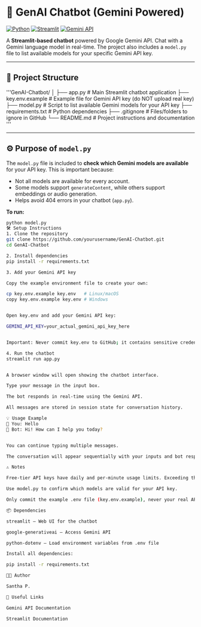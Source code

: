 # 🤖 GenAI Chatbot (Gemini Powered)

[![Python](https://img.shields.io/badge/Python-3.12-blue)](https://www.python.org/)
[![Streamlit](https://img.shields.io/badge/Streamlit-✔️-green)](https://streamlit.io/)
[![Gemini API](https://img.shields.io/badge/Gemini-API-orange)](https://ai.google.com/)

A **Streamlit-based chatbot** powered by Google Gemini API. Chat with a Gemini language model in real-time. The project also includes a `model.py` file to list available models for your specific Gemini API key.

---

## 📂 Project Structure
'''GenAI-Chatbot/
│
├── app.py # Main Streamlit chatbot application
├── key.env.example # Example file for Gemini API key (do NOT upload real key)
├── model.py # Script to list available Gemini models for your API key
├── requirements.txt # Python dependencies
├── .gitignore # Files/folders to ignore in GitHub
└── README.md # Project instructions and documentation '''


---

## ⚙️ Purpose of `model.py`

The `model.py` file is included to **check which Gemini models are available** for your API key. This is important because:

- Not all models are available for every account.  
- Some models support `generateContent`, while others support embeddings or audio generation.  
- Helps avoid 404 errors in your chatbot (`app.py`).  

**To run:**

```bash
python model.py
🛠 Setup Instructions
1. Clone the repository
git clone https://github.com/yourusername/GenAI-Chatbot.git
cd GenAI-Chatbot

2. Install dependencies
pip install -r requirements.txt

3. Add your Gemini API key

Copy the example environment file to create your own:

cp key.env.example key.env   # Linux/macOS
copy key.env.example key.env # Windows


Open key.env and add your Gemini API key:

GEMINI_API_KEY=your_actual_gemini_api_key_here


Important: Never commit key.env to GitHub; it contains sensitive credentials.

4. Run the chatbot
streamlit run app.py


A browser window will open showing the chatbot interface.

Type your message in the input box.

The bot responds in real-time using the Gemini API.

All messages are stored in session state for conversation history.

💡 Usage Example
🧑 You: Hello
🤖 Bot: Hi! How can I help you today?


You can continue typing multiple messages.

The conversation will appear sequentially with your inputs and bot responses.

⚠️ Notes

Free-tier API keys have daily and per-minute usage limits. Exceeding them will return 429 quota exceeded errors.

Use model.py to confirm which models are valid for your API key.

Only commit the example .env file (key.env.example), never your real API key.

📦 Dependencies

streamlit – Web UI for the chatbot

google-generativeai – Access Gemini API

python-dotenv – Load environment variables from .env file

Install all dependencies:

pip install -r requirements.txt

👨‍💻 Author

Santha P.

🔗 Useful Links

Gemini API Documentation

Streamlit Documentation

